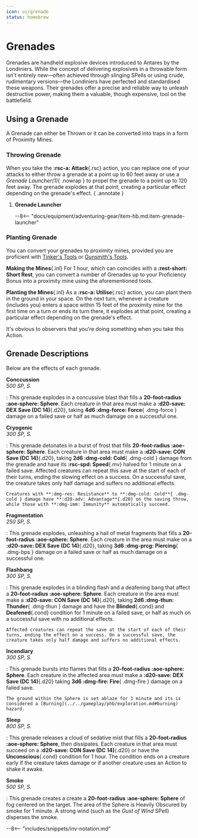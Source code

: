 ```yaml
---
icon: ui/grenade
status: homebrew
---
```


# Grenades

Grenades are handheld explosive devices introduced to Antares by the Londiniers. While the concept of delivering explosives in a throwable form isn't entirely new—often achieved through slinging SPells or using crude, rudimentary versions—the Londiniers have perfected and standardised these weapons. Their grenades offer a precise and reliable way to unleash destructive power, making them a valuable, though expensive, tool on the battlefield.

## Using a Grenade

A Grenade can either be Thrown or it can be converted into traps in a form of Proximity Mines.

### Throwing Grenade

When you take the **:rsc-a: Attack**{.rsc} action, you can replace one of your attacks to either throw a grenade at a point up to 60 feet away or use a *Grenade* *Launcher(1)*{ .nowrap } to propel the grenade to a point up to 120 feet away. The grenade explodes at that point, creating a particular effect depending on the grenade's effect. 
{ .annotate }

1. **Grenade Launcher**

    --8<-- "docs/equipment/adventuring-gear/item-hb.md:item-grenade-launcher"

### Planting Grenade

You can convert your grenades to proximity mines, provided you are proficient with [Tinker's Tools](../tools/artisan-tools.md#tinkers-tools) or [Gunsmith's Tools](../tools/artisan-tools.md#gunsmiths-tools). 

**Making the Mines**{.inl} For 1 hour, which can coincides with a **:rest-short: Short Rest**, you can convert a number of Grenades up to your Proficiency Bonus into a proximity mine using the aforementioned tools. 

**Planting the Mines**{.inl} As a **:rsc-a: Utilise**{.rsc} action, you can plant them in the ground in your space. On the next turn, whenever a creature (includes you) enters a space within 15 feet of the proximity mine for the first time on a turn or ends its turn there, it explodes at that point, creating a particular effect depending on the grenade's effect.

It's obvious to observers that you're doing something when you take this Action.

## Grenade Descriptions

Below are the effects of each grenade.

**Conccussion** <br>_500 SP, S._

:   This grenade explodes in a concussive blast that fills a **20-foot-radius :aoe-sphere: Sphere**. Each creature in that area must make a **:d20-save: DEX Save (DC 14)**{.d20}, taking **4d6 :dmg-force: Force**{ .dmg-force } damage on a failed save or half as much damage on a successful one.

**Cryogenic** <br>_300 SP, S._

:   This grenade detonates in a burst of frost that fills **20-foot-radius :aoe-sphere: Sphere**. Each creature in that area must make a **:d20-save: CON Save (DC 14)**{.d20}, taking **2d6 :dmg-cold: Cold**{ .dmg-cold } damage from the grenade and have its **:rsc-spd: Speed**{.mv} halved for 1 minute on a failed save. Affected creatures can repeat this save at the start of each of their turns, ending the slowing effect on a success. On a successful save, the creature takes only half damage and suffers no additional effects. 

    Creatures with **:dmg-res: Resistance** to **:dmg-cold: Cold**{ .dmg-cold } damage have **:d20-adv: Advantage**{.d20} on the saving throw, while those with **:dmg-imm: Immunity** automatically succeed.

**Fragmentation** <br>_250 SP, S._

:   This grenade explodes, unleashing a hail of metal fragments that fills a **20-foot-radius :aoe-sphere: Sphere**. Each creature in the area must make on a **:d20-save: DEX Save (DC 14)**{.d20},  taking **3d6 :dmg-prcg: Piercing**{ .dmg-bps } damage on a failed save or half as much damage on a successful one.


**Flashbang** <br>_300 SP, S._

:   This grenade explodes in a blinding flash and a deafening bang that affect a **20-foot-radius :aoe-sphere: Sphere**. Each creature in the area must make a **:d20-save: CON Save (DC 14)**{.d20}, taking **2d6 :dmg-thun: Thunder**{ .dmg-thun } damage and have the **Blinded**{.cond} and **Deafened**{.cond} condition for 1 minute on a failed save, or half as much on a successful save with no additional effects. 

    Affected creatures can repeat the save at the start of each of their turns, ending the effect on a success. On a successful save, the creature takes only half damage and suffers no additional effects.

**Incendiary** <br>_300 SP, S._

:   This grenade bursts into flames that fills a **20-foot-radius :aoe-sphere: Sphere**. Each creature in the affected area must make a **:d20-save: DEX Save (DC 14)**{.d20} taking **3d6 :dmg-fire: Fire**{ .dmg-fire } damage on a failed save. 

    The ground within the Sphere is set ablaze for 1 minute and its is considered a [Burning](../../gameplay/phb/exploration.md#burning) hazard. 

**Sleep** <br>_800 SP, S._

:   This grenade releases a cloud of sedative mist that fills a **20-foot-radius :aoe-sphere: Sphere**, then dissipates. Each creature in that area must succeed on a **:d20-save: CON Save (DC 14)**{.d20} or have the **Unconscious**{.cond} condition for 1 hour. The condition ends on a creature early if the creature takes damage or if another creature uses an Action to shake it awake.


**Smoke** <br>_500 SP, S._

:   This grenade creates a create a **20-foot-radius :aoe-sphere: Sphere** of fog centered on the target. The area of the Sphere is Heavily Obscured by smoke for 1 minute. A strong wind (such as the *Gust of Wind* SPell) disperses the smoke.


--8<-- "includes/snippets/inv-notation.md"
